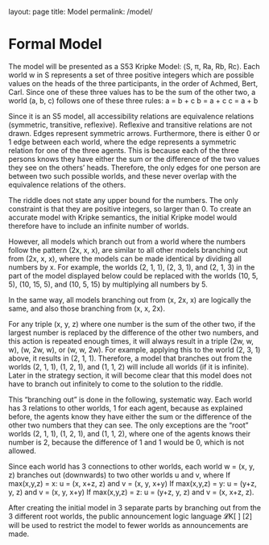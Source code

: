 layout: page
title: Model
permalink: /model/

# Formal Model
The model will be presented as a S53 Kripke Model: ⟨S, π, Ra, Rb, Rc⟩. Each world w in S represents a set of three positive integers which are possible values on the heads of the three participants, in the order of Achmed, Bert, Carl. Since one of these three values has to be the sum of the other two, a world (a, b, c) follows one of these three rules:
a = b + c 
b = a + c
c = a + b

Since it is an S5 model, all accessibility relations are equivalence relations (symmetric, transitive, reflexive). Reflexive and transitive relations are not drawn. Edges represent symmetric arrows. Furthermore, there is either 0 or 1 edge between each world, where the edge represents a symmetric relation for one of the three agents. This is because each of the three persons knows they have either the sum or the difference of the two values they see on the others’ heads. Therefore, the only edges for one person are between two such possible worlds, and these never overlap with the equivalence relations of the others.

The riddle does not state any upper bound for the numbers. The only constraint is that they are positive integers, so larger than 0. To create an accurate model with Kripke semantics, the initial Kripke model would therefore have to include an infinite number of worlds.

However, all models which branch out from a world where the numbers follow the pattern (2x, x, x), are similar to all other models branching out from (2x, x, x), where the models can be made identical by dividing all numbers by x. For example, the worlds (2, 1, 1), (2, 3, 1), and (2, 1, 3) in the part of the model displayed below could be replaced with the worlds (10, 5, 5), (10, 15, 5), and (10, 5, 15) by multiplying all numbers by 5.



In the same way, all models branching out from (x, 2x, x) are logically the same, and also those branching from (x, x, 2x).

For any triple (x, y, z) where one number is the sum of the other two, if the largest number is replaced by the difference of the other two numbers, and this action is repeated enough times, it will always result in a triple (2w, w, w), (w, 2w, w), or (w, w, 2w). For example, applying this to the world (2, 3, 1) above, it results in (2, 1, 1). Therefore, a model that branches out from the worlds (2, 1, 1), (1, 2, 1), and (1, 1, 2) will include all worlds (if it is infinite). Later in the strategy section, it will become clear that this model does not have to branch out infinitely to come to the solution to the riddle.

This “branching out” is done in the following, systematic way. Each world has 3 relations to other worlds, 1 for each agent, because as explained before, the agents know they have either the sum or the difference of the other two numbers that they can see. The only exceptions are the “root” worlds (2, 1, 1), (1, 2, 1), and (1, 1, 2), where one of the agents knows their number is 2, because the difference of 1 and 1 would be 0, which is not allowed.

Since each world has 3 connections to other worlds, each world w  = (x, y, z) branches out (downwards) to two other worlds u and v, where
If max(x,y,z) = x: u = (x, x+z, z) and v = (x, y, x+y)
If max(x,y,z) = y: u = (y+z, y, z) and v = (x, y, x+y)
If max(x,y,z) = z: u = (y+z, y, z) and v = (x, x+z, z).

After creating the initial model in 3 separate parts by branching out from the 3 different root worlds, the public announcement logic language 𝓛K[ ] [2] will be used to restrict the model to fewer worlds as announcements are made.
